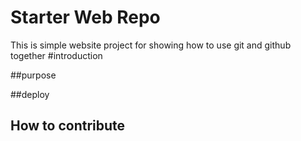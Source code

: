 # Starter Web Repo
This is simple website project for showing how to use git and github together 
#introduction

##purpose


##deploy

## How to contribute